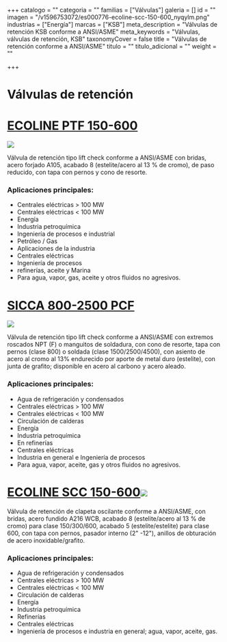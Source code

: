+++
catalogo = ""
categoria = ""
familias = ["Válvulas"]
galeria = []
id = ""
imagen = "/v1596753072/es000776-ecoline-scc-150-600_nyqylm.png"
industrias = ["Energía"]
marcas = ["KSB"]
meta_description = "Válvulas de retención KSB conforme a ANSI/ASME"
meta_keywords = "Válvulas, válvulas de retención, KSB"
taxonomyCover = false
title = "Válvulas de retención conforme a ANSI/ASME"
titulo = ""
titulo_adicional = ""
weight = ""

+++
# **Válvulas de retención** 

# [**ECOLINE PTF 150-600**](https://products.ksb.com/es-es/productos/valvulas/v%C3%A1lvulas-de-cierre-de-compuerta/ecoline-ptf-150-600-31596)

![](https://res.cloudinary.com/novatec/v1596752797/es000424-ecoline-ptf-150-600_qnxxg8.png)

Válvula de retención tipo lift check conforme a ANSI/ASME con bridas, acero forjado A105, acabado 8 (estelite/acero al 13 % de cromo), de paso reducido, con tapa con pernos y cono de resorte.

### **Aplicaciones principales:**

* Centrales eléctricas > 100 MW
* Centrales eléctricas < 100 MW
* Energía
* Industria petroquímica
* Ingeniería de procesos e industrial
* Petróleo / Gas
* Aplicaciones de la industria
* Centrales eléctricas
* Ingeniería de procesos
* refinerías, aceite y Marina
* Para agua, vapor, gas, aceite y otros fluidos no agresivos.

# [**SICCA 800-2500 PCF**](https://products.ksb.com/es-es/productos/valvulas/sicca-800-2500-pcf-22346)

![](https://res.cloudinary.com/novatec/v1596752939/es000481-sicca-800-2500-pcf_kgg4dd.png)

Válvula de retención tipo lift check conforme a ANSI/ASME con extremos roscados NPT (F) o manguitos de soldadura, con cono de resorte, tapa con pernos (clase 800) o soldada (clase 1500/2500/4500), con asiento de acero al cromo al 13% endurecido por aporte de metal duro (estelite), con junta de grafito; disponible en acero al carbono y acero aleado.

### **Aplicaciones principales:**

* Agua de refrigeración y condensados
* Centrales eléctricas > 100 MW
* Centrales eléctricas < 100 MW
* Circulación de calderas
* Energía
* Industria petroquímica
* En refinerías
* Centrales eléctricas
* Industria en general e Ingeniería de procesos
* Para agua, vapor, aceite, gas y otros fluidos no agresivos. 

# [**ECOLINE SCC 150-600**](https://products.ksb.com/es-es/productos/valvulas/ecoline-scc-150-600-31616)![](https://res.cloudinary.com/novatec/v1596753072/es000776-ecoline-scc-150-600_nyqylm.png)

Válvula de retención de clapeta oscilante conforme a ANSI/ASME, con bridas, acero fundido A216 WCB, acabado 8 (estelite/acero al 13 % de cromo) para clase 150/300/600, acabado 5 (estelite/estelite) para clase 600, con tapa con pernos, pasador interno (2" -12"), anillos de obturación de acero inoxidable/grafito.

### **Aplicaciones principales:**

* Agua de refrigeración y condensados
* Centrales eléctricas > 100 MW
* Centrales eléctricas < 100 MW
* Circulación de calderas
* Energía
* Industria petroquímica
* Refinerías
* Centrales eléctricas
* Ingeniería de procesos e industria en general; agua, vapor, aceite, gas.